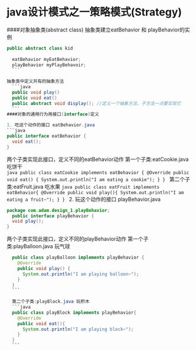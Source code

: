 # java设计模式之一策略模式(Strategy)

####对象抽象类(abstract class)
  抽象类建立eatBehavior 和 playBehavior的实例
  ```java
  public abstract class kid
    
    eatBehavior myEatBehavior;
    playBehavior myPlayBehavoir;
    ```
    
  抽象类中定义共有的抽象方法
    ```java
    public void play() 
    public void eat()
    public abstract void display(); //定义一个抽象方法，子方法一点要实现它
    ```
####对象的通用行为用接口(interface)定义
  
  1. 吃这个动作的接口 eatBehavior.java
  ```java
  public interface eatBehavior {
    void eat();
  }
  ```
  
  两个子类实现此接口，定义不同的eatBehavior动作
    第一个子类:eatCookie.java 吃饼干    
    ```java
    public class eatCookie implements eatBehavior {
      @Override
      public void eat() {
        System.out.println("I am eating a cookie");
      }
    }
    ```
    第二个子类:eatFruit.java 吃水果
    ```java
    public class eatFruit implements eatBehavior{
      @Override
      public void play(){
        System.out.println("I am eating a fruit~");
      }
    }
    ```
  2. 玩这个动作的接口 playBehavior.java
  ```java
  package com.adam.design_1.playBehavior;
    public interface playBehavior {
    void play();
  }
  ```
  两个子类实现此接口，定义不同的playBehavior动作
    第一个子类:playBalloon.java 玩气球
  ```java
    public class playBalloon implements playBehavior {
      @Override
      public void play() {
        System.out.println("I am playing balloon~");
      }
    }
    ```
    
    第二个子类:playBlock.java 玩积木
    ```java
    public class playBlock implements playBehavior{
      @Override
      public void eat(){
        System.out.println("I am playing block~");
      }
    }
    ```
  
  





